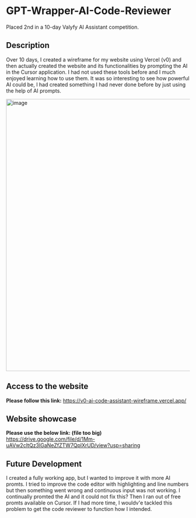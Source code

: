 # GPT-Wrapper-AI-Code-Reviewer

Placed 2nd in a 10-day Valyfy AI Assistant competition.

## Description
Over 10 days, I created a wireframe for my website using Vercel (v0) and then actually created the website and its functionalities by prompting the AI in the Cursor application. I had not used these tools before and I much enjoyed learning how to use them. It was so interesting to see how powerful AI could be, I had created something I had never done before by just using the help of AI prompts.


<img width="1840" height="743" alt="image" src="https://github.com/user-attachments/assets/44a82eaf-a371-4ecc-8948-bf185d70c3d2" />

## Access to the website

**Please follow this link:** https://v0-ai-code-assistant-wireframe.vercel.app/

## Website showcase

**Please use the below link: (file too big)**
https://drive.google.com/file/d/1Mm-uAVw2cItQz3IGaNeZfZTW7QplXrUD/view?usp=sharing

## Future Development
I created a fully working app, but I wanted to improve it with more AI promts. I tried to improve the code editor with highlighting and line numbers but then
something went wrong and continuous input was not working. I continually promted the AI and it could not fix this? Then I ran out of free promts available on Cursor. If I had more time, I wouldv'e tackled this problem to get the code reviewer to function how I intended.


